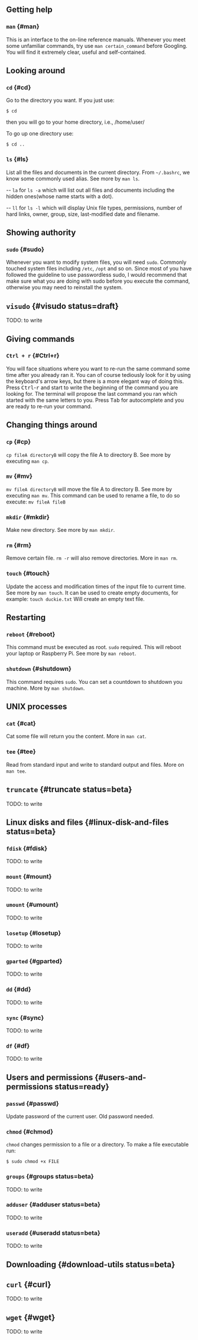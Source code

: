 



## Getting help


### `man` {#man}

This is an interface to the on-line reference manuals. Whenever you meet some unfamiliar commands, try use `man certain_command` before Googling. You will find it extremely clear, useful and self-contained.

## Looking around

### `cd` {#cd}

Go to the directory you want. If you just use:

    $ cd

then you will go to your home directory, i.e., /home/user/

To go up one directory use:

    $ cd ..

### `ls` {#ls}

List all the files and documents in the current directory. From `~/.bashrc`, we know some commonly used alias. See more by `man ls`.

-- `la` for `ls -a` which will list out all files and documents including the hidden ones(whose name starts with a dot).

-- `ll` for `ls -l` which will display Unix file types, permissions, number of hard links, owner, group, size, last-modified date and filename.

## Showing authority

### `sudo` {#sudo}

Whenever you want to modify system files, you will need `sudo`. Commonly touched system files including `/etc`, `/opt` and so on. Since most of you have followed the guideline to use passwordless sudo, I would recommend that make sure what you are doing with sudo before you execute the command, otherwise you may need to reinstall the system.


## `visudo` {#visudo status=draft}

TODO: to write

## Giving commands

### `Ctrl + r` {#Ctrl+r}

You will face situations where you want to re-run the same command some time after you already ran it. You can of course tediously look for it by using the keyboard's arrow keys, but there is a more elegant way of doing this. Press <kbd>Ctrl</kbd>-<kbd>r</kbd> and start to write the beginning of the command you are looking for. The terminal will propose the last command you ran which started with the same letters to you. Press <kbd>Tab</kbd> for autocomplete and you are ready to re-run your command.


## Changing things around

### `cp` {#cp}

`cp fileA directoryB` will copy the file A to directory B. See more by executing `man cp`.

### `mv` {#mv}

`mv fileA directoryB` will move the file A to directory B. See more by executing `man mv`.
This command can be used to rename a file, to do so execute:
`mv fileA fileB`

### `mkdir` {#mkdir}

Make new directory. See more by `man mkdir`.

### `rm` {#rm}

Remove certain file. `rm -r` will also remove directories. More in `man rm`.

### `touch` {#touch}

Update the access and modification times of the input file to current time. See more by `man touch`.
It can be used to create empty documents, for example:
`touch duckie.txt` Will create an empty text file.

## Restarting

### `reboot` {#reboot}

This command must be executed as root. `sudo` required. This will reboot your laptop or Raspberry Pi. See more by `man reboot`.

### `shutdown` {#shutdown}

This command requires `sudo`. You can set a countdown to shutdown you machine. More by `man shutdown`.



## UNIX processes


### `cat` {#cat}

Cat some file will return you the content. More in `man cat`.


### `tee` {#tee}

Read from standard input and write to standard output and files. More on `man tee`.

## `truncate` {#truncate status=beta}

TODO: to write

## Linux disks and files {#linux-disk-and-files status=beta}

### `fdisk` {#fdisk}

TODO: to write


### `mount` {#mount}

TODO: to write

### `umount` {#umount}

TODO: to write


### `losetup` {#losetup}

TODO: to write


### `gparted` {#gparted}

TODO: to write


### `dd` {#dd}

TODO: to write


### `sync` {#sync}

TODO: to write


### `df` {#df}

TODO: to write





## Users and permissions {#users-and-permissions status=ready}

### `passwd` {#passwd}

Update password of the current user. Old password needed.

### `chmod` {#chmod}

`chmod` changes permission to a file or a directory. To make a file executable run:

    $ sudo chmod +x FILE

### `groups` {#groups status=beta}

TODO: to write

### `adduser` {#adduser status=beta}

TODO: to write

### `useradd` {#useradd status=beta}

TODO: to write


## Downloading {#download-utils status=beta}

## `curl` {#curl}

TODO: to write


## `wget` {#wget}

TODO: to write
